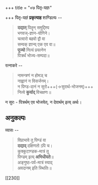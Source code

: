 +++
title = "०७ पितृ-यज्ञः"

+++
पितृ-यज्ञं **प्रकृत्याह** शाण्डिल्यः -- 

> **दद्यात्** पितॄन् समुद्दिश्य  
भगवज्-ज्ञान-योगिने।  
चत्वारो बहवो द्वौ वा  
सम्यक् ज्ञान्य् एक एव वा॥  
**पूज्यो** नित्यं प्रयत्नेन  
पित्रर्थं भोज्य-सम्पदा॥ 

रत्नाकरे -- 

> नामन्त्रणं न होमञ् च  
नाह्वानं न विसर्जनम्।  
न पिण्ड-दानं न सुरो+++(→सुरार्थ-भोजनम्)+++  
नित्ये **कुर्याद्** विचक्षणः॥ 

न सुरः - पित्रर्थम् एव भोजयेत्, न देवार्थम् इत्य् अर्थः। 

## अनुकल्पः
व्यासः -- 

> विप्राभावे तु पिण्डं वा  
**दद्याद्** दक्षिणतो ऽपि च।  
कुक्कुटाण्डक-मात्रं तु  
पिण्डम् इत्य् **अभिधीयते**॥  
अङ्गुष्ठ-पर्व-मात्रं स्याद्  
अवदानम् इति स्थितिः॥ 

[[230]]
